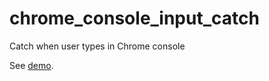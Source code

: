 # chrome_console_input_catch
Catch when user types in Chrome console

See [demo](https://wasiher.github.io/chrome_console_input_catch).
